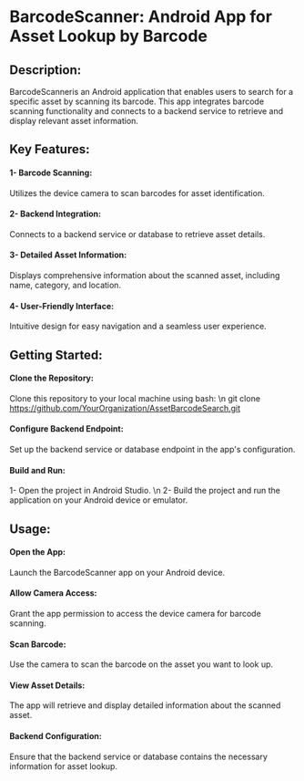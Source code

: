 # BarcodeScanner: Android App for Asset Lookup by Barcode

## Description:

BarcodeScanneris an Android application that enables users to search for a specific asset by scanning its barcode. This app integrates barcode scanning functionality and connects to a backend service to retrieve and display relevant asset information.

## Key Features:

#### 1- Barcode Scanning:

Utilizes the device camera to scan barcodes for asset identification.
#### 2- Backend Integration:

Connects to a backend service or database to retrieve asset details.
#### 3- Detailed Asset Information:

Displays comprehensive information about the scanned asset, including name, category, and location.
#### 4- User-Friendly Interface:

Intuitive design for easy navigation and a seamless user experience.

## Getting Started:

#### Clone the Repository:

Clone this repository to your local machine using bash: \n
git clone https://github.com/YourOrganization/AssetBarcodeSearch.git
#### Configure Backend Endpoint:

Set up the backend service or database endpoint in the app's configuration.
#### Build and Run:

1- Open the project in Android Studio. \n
2- Build the project and run the application on your Android device or emulator.

## Usage:

#### Open the App:

Launch the BarcodeScanner app on your Android device.
#### Allow Camera Access:

Grant the app permission to access the device camera for barcode scanning.
#### Scan Barcode:

Use the camera to scan the barcode on the asset you want to look up.
#### View Asset Details:

The app will retrieve and display detailed information about the scanned asset.
#### Backend Configuration:

Ensure that the backend service or database contains the necessary information for asset lookup.

